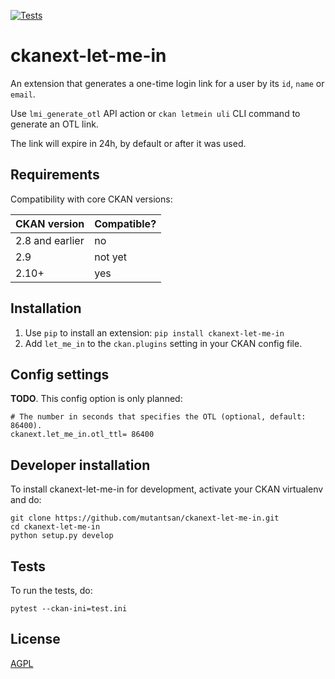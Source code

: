 [![Tests](https://github.com/mutantsan/ckanext-let-me-in/actions/workflows/test.yml/badge.svg?branch=master)](https://github.com/mutantsan/ckanext-let-me-in/actions/workflows/test.yml)

# ckanext-let-me-in

An extension that generates a one-time login link for a user by its `id`, `name` or `email`.

Use `lmi_generate_otl` API action or `ckan letmein uli` CLI command to generate an OTL link.

The link will expire in 24h, by default or after it was used.

## Requirements

Compatibility with core CKAN versions:

| CKAN version    | Compatible? |
| --------------- | ----------- |
| 2.8 and earlier | no          |
| 2.9             | not yet     |
| 2.10+           | yes         |

## Installation

1. Use `pip` to install an extension: `pip install ckanext-let-me-in`
2. Add `let_me_in` to the `ckan.plugins` setting in your CKAN config file.

## Config settings

**TODO**. This config option is only planned:

    # The number in seconds that specifies the OTL (optional, default: 86400).
	ckanext.let_me_in.otl_ttl= 86400

## Developer installation

To install ckanext-let-me-in for development, activate your CKAN virtualenv and
do:

    git clone https://github.com/mutantsan/ckanext-let-me-in.git
    cd ckanext-let-me-in
    python setup.py develop

## Tests

To run the tests, do:

    pytest --ckan-ini=test.ini

## License

[AGPL](https://www.gnu.org/licenses/agpl-3.0.en.html)

